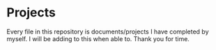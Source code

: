 # Projects
Every file in this repository is documents/projects I have completed by myself. I will be adding to this when able to. Thank you for time.  
